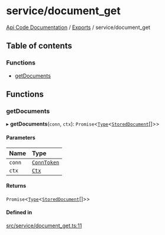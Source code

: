 # service/document\_get
 
[Api Code Documentation](../README.md) / [Exports](../modules.md) / service/document\_get

## Table of contents

### Functions

- [getDocuments](service_document_get.md#getdocuments)

## Functions

### getDocuments

▸ **getDocuments**(`conn`, `ctx`): `Promise`\<[`Type`](result.md#type)\<[`StoredDocument`](../interfaces/service_domain_document_document.StoredDocument.md)[]\>\>

#### Parameters

| Name | Type |
| :------ | :------ |
| `conn` | [`ConnToken`](service_conn.md#conntoken) |
| `ctx` | [`Ctx`](../interfaces/lib_ctx.Ctx.md) |

#### Returns

`Promise`\<[`Type`](result.md#type)\<[`StoredDocument`](../interfaces/service_domain_document_document.StoredDocument.md)[]\>\>

#### Defined in

[src/service/document_get.ts:11](https://github.com/openkfw/TruBudget/blob/1602d8b/api/src/service/document_get.ts#L11)
